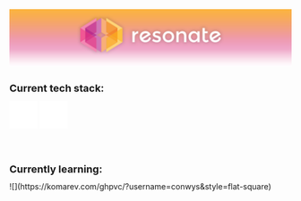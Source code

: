 <img src="profile.png" alt="resonate logo">
<div class="info-container">
    <div class="tech-stack-container">
        <h1 style="font-size: 18px">Current tech stack:</h1>
    </div>
    <div class="tech-stack-logos">
        <img src="javascript.png" alt="JS">
        <img src="react.png" alt="JS">
    </div>
<br>
<br>
    <div class="learning">
        <h1 style="font-size: 18px">Currently learning:</h1>
    </div>
</div>
![](https://komarev.com/ghpvc/?username=conwys&style=flat-square)
